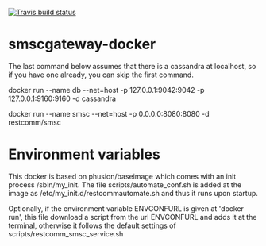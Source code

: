 [![Travis build status](https://travis-ci.org/nicosmaris/smscgateway-docker.png?branch=master)](https://travis-ci.org/nicosmaris/smscgateway-docker)

# smscgateway-docker

The last command below assumes that there is a cassandra at localhost, so if you have one already, you can skip the first command.

docker run --name db --net=host -p 127.0.0.1:9042:9042 -p 127.0.0.1:9160:9160 -d cassandra

docker run --name smsc --net=host -p 0.0.0.0:8080:8080 -d restcomm/smsc
 
# Environment variables

This docker is based on phusion/baseimage which comes with an init process /sbin/my_init. The file scripts/automate_conf.sh is added at the image as /etc/my_init.d/restcommautomate.sh and thus it runs upon startup.

Optionally, if the environment variable ENVCONFURL is given at 'docker run', this file download a script from the url ENVCONFURL and adds it at the terminal, otherwise it follows the default settings of  scripts/restcomm_smsc_service.sh

